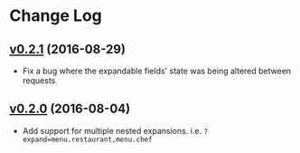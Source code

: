# Change Log

## [v0.2.1](https://github.com/silverlogic/djangorestframework-expander/tree/v0.2.1) (2016-08-29)

- Fix a bug where the expandable fields' state was being altered between requests

## [v0.2.0](https://github.com/silverlogic/djangorestframework-expander/tree/v0.2.0) (2016-08-04)

- Add support for multiple nested expansions. i.e. `?expand=menu.restaurant,menu.chef`
